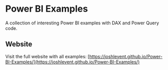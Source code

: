# Power BI Examples

A collection of interesting Power BI examples with DAX and Power Query code.

## Website

Visit the full website with all examples: [https://joshlevent.github.io/Power-BI-Examples/](https://joshlevent.github.io/Power-BI-Examples/)
